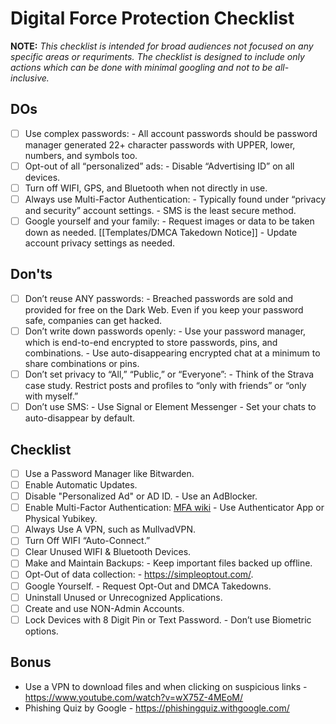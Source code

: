 # Digital Force Protection Checklist
**NOTE:** _This checklist is intended for broad audiences not focused on any specific areas or requriments. The checklist is designed to include only actions which can be done with minimal googling and not to be all-inclusive._ 

## DOs

- [ ] Use complex passwords:
      - All account passwords should be password manager generated 22+ character passwords with UPPER, lower, numbers, and symbols too. 
- [ ] Opt-out of all “personalized” ads:
      - Disable “Advertising ID” on all devices.
- [ ] Turn off WIFI, GPS, and Bluetooth when not directly in use.
- [ ] Always use Multi-Factor Authentication:
      - Typically found under “privacy and security” account settings.
      - SMS is the least secure method.
- [ ] Google yourself and your family:
      - Request images or data to be taken down as needed. [[Templates/DMCA Takedown Notice]]
      - Update account privacy settings as needed.

## Don'ts

- [ ] Don’t reuse ANY passwords:
      - Breached passwords are sold and provided for free on the Dark Web. Even if you keep your password safe, companies can get hacked.
- [ ] Don’t write down passwords openly:
      - Use your password manager, which is end-to-end encrypted to store passwords, pins, and combinations.
      - Use auto-disappearing encrypted chat at a minimum to share combinations or pins.
- [ ] Don’t set privacy to “All,” “Public,” or “Everyone”:
      - Think of the Strava case study. Restrict posts and profiles to “only with friends” or “only with myself.”
- [ ] Don’t use SMS:
      - Use Signal or Element Messenger
      - Set your chats to auto-disappear by default.

## Checklist

- [ ] Use a Password Manager like Bitwarden.
- [ ] Enable Automatic Updates.
- [ ] Disable "Personalized Ad" or AD ID.
      - Use an AdBlocker.
- [ ] Enable Multi-Factor Authentication: [MFA  wiki]([https://wiki.irregularchat.com/en/learning/security-and-privacy/mfa](https://wiki.irregularchat.com/en/resources/guides/dfp-guide/mfa-guide))
      - Use Authenticator App or Physical Yubikey.
- [ ] Always Use A VPN, such as MullvadVPN.
- [ ] Turn Off WIFI “Auto-Connect.”
- [ ] Clear Unused WIFI & Bluetooth Devices.
- [ ] Make and Maintain Backups:
      - Keep important files backed up offline.
- [ ] Opt-Out of data collection:
      - https://simpleoptout.com/.
- [ ] Google Yourself.
      - Request Opt-Out and DMCA Takedowns.
- [ ] Uninstall Unused or Unrecognized Applications.
- [ ] Create and use NON-Admin Accounts.
- [ ] Lock Devices with 8 Digit Pin or Text Password.
      - Don’t use Biometric options.

## Bonus
- Use a VPN to download files and when clicking on suspicious links - https://www.youtube.com/watch?v=wX75Z-4MEoM/
- Phishing Quiz by Google - https://phishingquiz.withgoogle.com/
